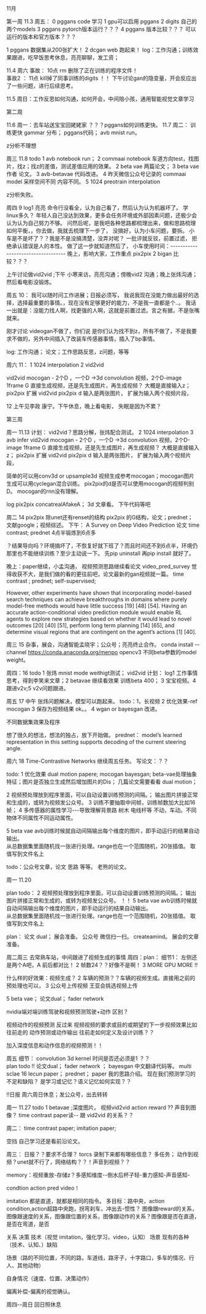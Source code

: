 

11月

第一周
11.3 周五：
0   pggans code 学习
1   gpu可以启用  pggans
2   digits 自己的两个models
3   pggans pytorch版本运行？？？
4   pggans 版本比较？？？ 可以运行的版本和官方版本？？？

1 pggans 数据集从200张扩大！
2 dcgan web 跑起来！
log：工作沟通；训练效果跟进，吃早饭思考休息，亮亮聊聊，发工资； 

11.4  周六
事故：   10点  rm  删除了正在训练的程序文件！    
事故2 ： 11点   kill掉了同事训练的digits ！！
下午讨论gan的隐变量，开会反应出了一些问题，进行后续思考。

11.5 周日：工作反思如何沟通，如何开会，中间陪小孩，通用智能视觉文章学习


第二周 

11.6 周一：去车站送宝宝回姥姥家
？？？pggans如何训练更快。
11.7 周二：  训练更快
gammar 分布；
pggans代码； 
avb mnist run。

z分析不理想

周三 11.8
todo 1  avb notebook run； 2  commaai notebook 车道方向test，找图片，找z；找z的差值，测试差值应用的效果。
2  beta vae  两篇论文； 3 beta vae 作者  论文。
3 avb-betavae  代码改进。
4 昨天微信公众号记录的 commaai model 采样空间不同 内容不同。
5 1024 preotrain interpolation

z分析失败。


周四 9 log1 亮亮 命令行没看全，认为自己看了，然后认为认为机器坏了。 学linux多久？   年轻人自己没达到效果，更多会任务环境或外部因素问题，还极少会认为认为自己努力不够。
问然后呢，是我吧各种思路都梳理出来，做和思路梳理如何平衡，，你去做，我就去梳理下一步了，
没搞好，认为小车问题，要拆。  小车是不是坏了？？我是不是没搞清楚，没弄对呢？
一批评就反驳，前置过滤，   拒绝承认错误是人的本性。
做了这一步就知道然后了，
小车使用时间：----------------------------------- 晚上，影响大家，工作重点
pix2pix 2 bigan 比较？？？

上午讨论做vid2vid ;下午 小寒来访，亮亮沟通；傍晚vid2 沟通；晚上张炜沟通；然后看电影没锻炼。


周五 10： 
我可以随时问工作进展；日报必须写，
我说我现在没能力做出最好的选择，选择最重要的事情。，现在没有足够更好的能力，不是我一直都是个..。  我话一出就是：没能力找人啊，找更强的人啊，这就是前置过滤。言之有据，不是张嘴就来。

刚才讨论 videogan不做了，你们说 是你们认为找不到z，所有不做了，不是我要求不做的，另外中间插入了改装车传感器事情，插入了bp事情。

log: 工作沟通； 论文；工作思路反思，z问题，等等

周六 11：
1   1024 interpolation  2 vid2vid  

vid2vid
mocogan - 2个D ，一个D ->3d convolution 视频，2个D-image 1frame
G 直接生成视频，还是先生成图片，再生成视频？  大概是直接输入z；
pix2pix  扩展 vid2vid 
pix2pix d 输入是两张图片，  扩展为输入两个视频片段，

12  上午见李政 康宁。下午休息，晚上看电影， 失眠是因为不累？


第三周

周一 11.13   计划： vid2vid？思路分解，张炜配合测试。  2  1024 interpolation  3 avb infer
vid2vid
mocogan - 2个D ，一个D ->3d convolution 视频，2个D-image 1frame
G 直接生成视频，还是先生成图片，再生成视频？  大概是直接输入z；
pix2pix  扩展 vid2vid 
pix2pix d 输入是两张图片，  扩展为输入两个视频片段，

简单的可以用conv3d or upsample3d
视频生成参考mocogan；mocogan图片生成可以用cyclegan混合训练。
pix2pix的d是否可以使用mocogan的视频判别D。   mocogan的rnn没有理解。

log pix2pix concatrealAfakeA； 3d 文章看。 下午代码等吧

周二 14  pix2pix  除unet还有renset的结构
pix2pix 的G结构，论文；prednet； 文献google；视频综述。
下午：  A Survey on Deep Video Prediction  论文   time contrast; prednet
4点半锻炼到6点多

？结果导向吗？环境搞坏了，不恢复好就下班了？而且时间还不到6点半，环境仍那里也不能继续训练？至少主动说一下。
先pip uninstall 再pip install 就好了。

晚上：paper继续，小孟沟通， 视频预测思路继续看论文
video_pred_survey 觉得收获不大，是我们做的看的更往前吧，论文最新的gan视频就一篇。 time contrast ; prednet; self-supervised;

However, other experiments have shown that incorporating model-based search techniques can achieve breakthroughs in domains where purely model-free methods would have little success [19] [48] [54]. Having an accurate action-conditional video prediction module would enable RL agents to explore new strategies based on whether it would lead to novel outcomes [20] [40] [51], perform long term planning [14] [65], and determine visual regions that are contingent on the agent’s actions [1] [40].



周三  15 杂事，展会，沟通智能孟晓宇；公众号；亮亮终止合作。
conda install --channel https://conda.anaconda.org/menpo opencv3
不同beta参数的model weight。

周四：16 todo 1  张炜 mnist mode weithigt测试；
vid2vid 计划：
log1 工作事情思考，得到李笑来文章；2 betavae 继续看效果 训练beta 400； 3 宝宝视频。4 跟进v2v;5 v2v问题跟进。



周五 17  中午 张炜问题解决，模型可以跑起来。
todo：1，长视频 2 优化效果-ref mocogan   3 保存为视频结果 ok。。 
4 wgan or  bayesgan 改进。

不同数据集效果及程序

想了很久的想法，想法的独占，放下开始做。
prednet： model’s learned representation in this setting supports decoding of the current steering angle.
 
周六 18  Time-Contrastive Networks  继续周五任务。
写论文：？？  
  
todo: 
1 优化效果 dual motion papere; mocogan  bayesgan; beta-vae处理抽象特征；图片是否独立生成然后增加图片的Dis；
几篇论文需要看看 dual motion；

2 视频预处理放到程序里面，可以自动设置训练预测的间隔。； 输出图片拼接正常和生成的，或转为视频发公众号。
3 训练不要抽取中间帧，训练帧数加大比如16帧；
4 多传感器的属性学习---导致理解背景路 树木 电线杆等 不动，车动。不同物体不同属性不同运动属性。

5 beta vae avb训练时候就自动间隔输出每个维度的图片，即手动运行的结果自动输出。  
从总数据集里面随机找一张进行处理。range也在一个范围随机，20张插值。
取值写到文件名上

todo：公众号文章，论文 思路 等等。
老熊的论文。




周一 11.20

plan todo：
2 视频预处理放到程序里面，可以自动设置训练预测的间隔。； 输出图片拼接正常和生成的，或转为视频发公众号。
！！
5 beta vae avb训练时候就自动间隔输出每个维度的图片，即手动运行的结果自动输出。  
从总数据集里面随机找一张进行处理。range也在一个范围随机，20张插值。
取值写到文件名上

plan：  论文 dual；         展会准备。 公众号 微信扫一扫。 createamind。 展会的文章准备。

周二周三 去常熟车站，中间跟进了视频生成的事情
周四：plan：
细节1：  左侧还是两个A吧，A 前后都对比！   2  帧数24？？好像不是啊！   3 MORE GPU MORE !!

什么样的好效果：视频生成？ 2   车辆的预测？？车辆的视频生成。直接用之前的预处理也可以，
3 公众号上传视频  王亚会挑选视频上传

5  beta vae； 论文dual； fader network 
 
nvidia端对端训练驾驶和视频预测驾驶+动作  区别？

视频动作的视频预测 反过来 视频视频的要求或目的或期望的下一步视频效果比如往前走的 动作预测或动作输出
往前走如何定义及设计训练？？

加入深度信息和动作信息的视频预测！！


周五 细节： convolution 3d kernel  时间是否还必须是1 ？？     
plan todo !!   论文dual； fader network  ；  bayesgan 中文翻译代码等。
multi sclae  16 lecun paper； prednet；  paper
我的思路介绍。
现在我们预测学习的不足和缺陷？
是学习或记忆？语义记忆如何实现？？

!!日报
周六周日休息；发公众号，出去转转

周一 11.27  todo 1 betavae ;深度图片。
视频vid2vid action reward ?? 声音到图像？ time contrast paper读-- 跟 vid2vid 的关系？？


周二： time contrast paper; imitation paper;

空挡 自己学习还是看前沿论文。

周三： 日报？？要求不合理？
torcs 录制下来都有哪些信息？ 多任务； 动作到视频？unet就不行了，网络结构？？！声音到视频？？

memory：视频重放-存储z？多感知维度--倒水后杯子轻-重力感知-声音感知-

condtion action pred video！

imitation 都是直道，就都是相同的指令。
多目标：路中央，action condition,action超路中央跑，拐弯刹车，冲出去-惯性？
图像跟reward的关系，图像跟速度的关系，图像跟位置的关系，图像跟动作的关系？图像跟是否在直道，是否在弯道，是否

关系 决策 技术（视觉 imitation，强化学习，video，认知） 场景 现有的各种（技术、认知、）缺陷

场景（路的不同位置，不同的路，车道线，路牙子，十字路口，多车的情况、行人、其他动物）

自身情况（速度、位置、决策动作）

偏离补偿-偏离的视觉确认。


周四--周日  回日照休息




























